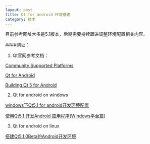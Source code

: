 ```yaml
---
layout: post
title: Qt for android 环境搭建
category: 技术
---
```


目前参考网址大多是5.1版本，后期需要持续跟进调整环境配置相关内容。

####网址：

1. Qt官网参考文档：

[Community Supported Platforms](http://doc.qt.io/qt-5/supported-platforms.html "Markdown")

[Qt for Android](http://doc.qt.io/qt-5/android-support.html "Markdown")

[Building Qt 5 for Android](http://wiki.qt.io/Qt5ForAndroidBuilding "Markdown")


2. Qt for android on windows

[windows下Qt5.1 for android开发环境配置](http://www.th7.cn/Program/cp/201307/144817.shtml "Markdown")

[使用Qt5.1 开发Android 应用程序(Windows平台篇)](http://www.newsmth.net/nForum/#!article/KDE_Qt/9558 "Markdown")


3. Qt for android on linux

[搭建Qt5.1.0Beta的Android开发环境](http://blog.csdn.net/gamesdev/article/details/8978815 "Markdown")
